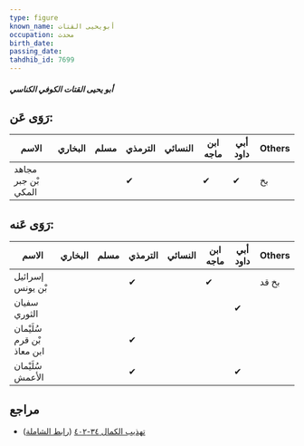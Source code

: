 ```yaml
---
type: figure
known_name: أبويحيى القتات
occupation: محدث
birth_date:
passing_date:
tahdhib_id: 7699
---
```

##### أبو يحيى القتات الكوفي الكناسي

## رَوَى عَن:
| الاسم               | البخاري | مسلم | الترمذي | النسائي | ابن ماجه | أبي داود | Others |
| ------------------- | ------- | ---- | ------- | ------- | -------- | -------- | ------ |
| مجاهد بْن جبر المكي |         |      | ✔       |         | ✔        | ✔        | بخ     |
## رَوَى عَنه:
| الاسم                      | البخاري | مسلم | الترمذي | النسائي | ابن ماجه | أبي داود | Others |
| -------------------------- | ------- | ---- | ------- | ------- | -------- | -------- | ------ |
| إسرائيل بْن يونس           |         |      | ✔       |         | ✔        |          | بخ قد  |
| سفيان الثوري               |         |      |         |         |          | ✔        |        |
| سُلَيْمان بْن قرم ابن معاذ |         |      | ✔       |         |          |          |        |
| سُلَيْمان الأعمش           |         |      | ✔       |         |          | ✔        |        |
## مراجع
- [تهذيب الكمال ٣٤-٤٠٢](obsidian://open?vault=Tahdhib-al-Kamal&file=Figures/٧٦٩٩-أبو%20يحيى%20القتات%20الكوفي%20الكناسي) ([رابط الشاملة](https://shamela.ws/book/3722/18519))